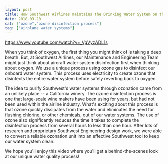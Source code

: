 ```yaml
---
layout: post
title: How Southwest Airlines maintains the Drinking Water System on their Planes
date: 2018-03-20
cat: ["ozone","ozone disinfection process"]
tag: ["airplane water systems"]
---
```


https://www.youtube.com/watch?v=_VgVyzADL1s


When you think of oxygen, the first thing you might think of is taking a deep breath.  But, at Southwest Airlines, our Maintenance and Engineering Team might just think about aircraft water system disinfection first when thinking about oxygen.  We use a unique process using ozone gas to disinfect our onboard water system.  This process uses electricity to create ozone that disinfects the entire water system before safely reverting back to oxygen.


The idea to purify Southwest's water systems through ozonation came from an unlikely place -- a California winery.  The ozone disinfection process is one that large-scale wine makers have been using for years, but had not been used within the airline industry.  What's exciting about this process is that ozone quickly dissipates from the water and eliminates the need for flushing chlorine, or other chemicals, out of our water systems.  The use of ozone also significantly reduces the time it takes to complete the disinfection process from several hours to less than one hour. After lots of research and proprietary Southwest Engineering design work, we were able to convert a reliable ozonation unit into an effective Southwest tool to keep our water system clean.     


We hope you'll enjoy this video where you'll get a behind-the-scenes look at our unique water quality process!
